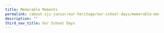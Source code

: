 ```yaml
---
title: Memorable Moments
permalink: /about-sji-junior/our-heritage/our-school-days/memorable-moments/
description: ""
third_nav_title: Our School Days
---
```

